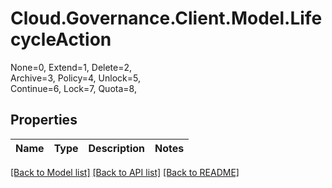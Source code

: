 # Cloud.Governance.Client.Model.LifecycleAction
None=0, Extend=1, Delete=2, </br>Archive=3, Policy=4, Unlock=5, </br>Continue=6, Lock=7, Quota=8, </br>
## Properties

Name | Type | Description | Notes
------------ | ------------- | ------------- | -------------

[[Back to Model list]](../README.md#documentation-for-models) [[Back to API list]](../README.md#documentation-for-api-endpoints) [[Back to README]](../README.md)

